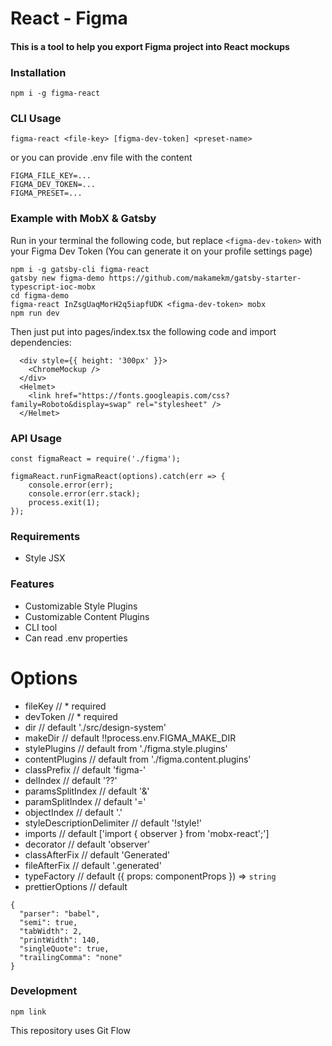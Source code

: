 # React - Figma

#### This is a tool to help you export Figma project into React mockups

### Installation

`npm i -g figma-react`

### CLI Usage

`figma-react <file-key> [figma-dev-token] <preset-name>`

or you can provide .env file with the content

```
FIGMA_FILE_KEY=...
FIGMA_DEV_TOKEN=...
FIGMA_PRESET=...
```

### Example with MobX & Gatsby

Run in your terminal the following code, but replace `<figma-dev-token>` with your Figma Dev Token (You can generate it on your profile settings page)
```
npm i -g gatsby-cli figma-react
gatsby new figma-demo https://github.com/makamekm/gatsby-starter-typescript-ioc-mobx
cd figma-demo
figma-react InZsgUaqMorH2q5iapfUDK <figma-dev-token> mobx
npm run dev
```

Then just put into pages/index.tsx the following code and import dependencies:
```
  <div style={{ height: '300px' }}>
    <ChromeMockup />
  </div>
  <Helmet>
    <link href="https://fonts.googleapis.com/css?family=Roboto&display=swap" rel="stylesheet" />
  </Helmet>
```

### API Usage

```
const figmaReact = require('./figma');

figmaReact.runFigmaReact(options).catch(err => {
	console.error(err);
	console.error(err.stack);
	process.exit(1);
});
```

### Requirements

- Style JSX

### Features

- Customizable Style Plugins
- Customizable Content Plugins
- CLI tool
- Can read .env properties

# Options

- fileKey // * required
- devToken // * required
- dir // default './src/design-system'
- makeDir // default !!process.env.FIGMA_MAKE_DIR
- stylePlugins // default from './figma.style.plugins'
- contentPlugins // default from './figma.content.plugins'
- classPrefix // default 'figma-'
- delIndex // default '??'
- paramsSplitIndex // default '&'
- paramSplitIndex // default '='
- objectIndex // default '.'
- styleDescriptionDelimiter // default '!style!'
- imports // default ['import { observer } from 'mobx-react';']
- decorator // default 'observer'
- classAfterFix // default 'Generated'
- fileAfterFix // default '.generated'
- typeFactory // default ({ props: componentProps }) => `string`
- prettierOptions // default
```
{
  "parser": "babel",
  "semi": true,
  "tabWidth": 2,
  "printWidth": 140,
  "singleQuote": true,
  "trailingComma": "none"
}
```


### Development
`npm link`

This repository uses Git Flow

